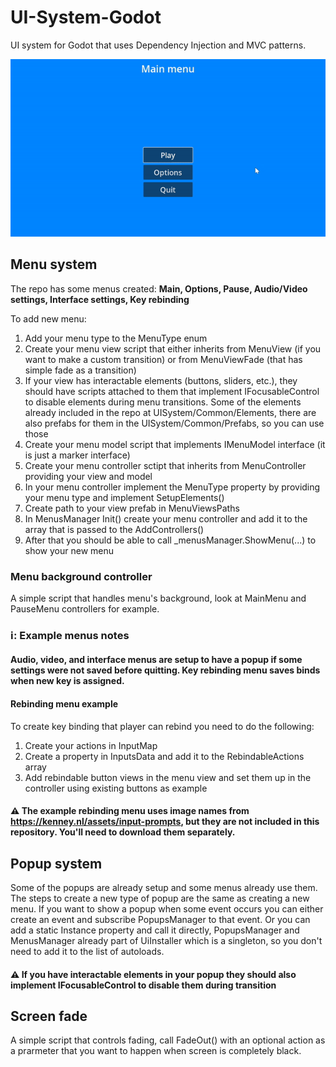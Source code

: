 # UI-System-Godot

UI system for Godot that uses Dependency Injection and MVC patterns.  

![Example](https://raw.githubusercontent.com/gamedevserj/Images-For-Repo/main/UiSystemGodot/UISystemGodot.gif)  

## Menu system
The repo has some menus created: **Main, Options, Pause, Audio/Video settings, Interface settings, Key rebinding**   

To add new menu:
1. Add your menu type to the MenuType enum
2. Create your menu view script that either inherits from MenuView (if you want to make a custom transition) or from MenuViewFade (that has simple fade as a transition)
3. If your view has interactable elements (buttons, sliders, etc.), they should have scripts attached to them that implement IFocusableControl to disable elements during menu transitions. Some of the elements already included in the repo at UISystem/Common/Elements, there are also prefabs for them in the UISystem/Common/Prefabs, so you can use those
4. Create your menu model script that implements IMenuModel interface (it is just a marker interface)
5. Create your menu controller sctipt that inherits from MenuController providing your view and model
6. In your menu controller implement the MenuType property by providing your menu type and implement SetupElements()
7. Create path to your view prefab in MenuViewsPaths
8. In MenusManager Init() create your menu controller and add it to the array that is passed to the AddControllers()
9. After that you should be able to call _menusManager.ShowMenu(...) to show your new menu

### Menu background controller
A simple script that handles menu's background, look at MainMenu and PauseMenu controllers for example.

### ℹ️: Example menus notes

#### Audio, video, and interface menus are setup to have a popup if some settings were not saved before quitting. Key rebinding menu saves binds when new key is assigned.

#### Rebinding menu example  
  
To create key binding that player can rebind you need to do the following:
1. Create your actions in InputMap
2. Create a property in InputsData and add it to the RebindableActions array
3. Add rebindable button views in the menu view and set them up in the controller using existing buttons as example
#### ⚠️ The example rebinding menu uses image names from https://kenney.nl/assets/input-prompts, but they are not included in this repository. You'll need to download them separately.

## Popup system
Some of the popups are already setup and some menus already use them. The steps to create a new type of popup are the same as creating a new menu. 
If you want to show a popup when some event occurs you can either create an event and subscribe PopupsManager to that event. Or you can add a static Instance property and call it directly, PopupsManager and MenusManager already part of UiInstaller which is a singleton, so you don't need to add it to the list of autoloads.  
#### ⚠️ If you have interactable elements in your popup they should also implement IFocusableControl to disable them during transition

## Screen fade
A simple script that controls fading, call FadeOut() with an optional action as a prarmeter that you want to happen when screen is completely black.
